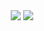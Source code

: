 <div align = "center">
 <img src="https://github-readme-stats.vercel.app/api?username=tlstkdgus&show_icons=true&theme=radical" />
 <img src="https://github-readme-stats.vercel.app/api/top-langs/?username=tlstkdgus&layout=compact"/>
</div>
